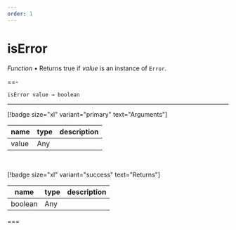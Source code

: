 ```yaml
---
order: 1
---
```

# isError

_Function_ &bull; Returns true if _value_ is an instance of `Error`.


==- <pre><code>isError value &rarr; boolean</code></pre>
<hr>

[!badge size="xl" variant="primary" text="Arguments"]

| name | type | description |
|------|------|-------------|
|value|Any||

<br>

[!badge size="xl" variant="success" text="Returns"]

| name | type | description |
|------|------|-------------|
|boolean|Any||



===




